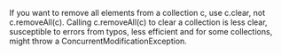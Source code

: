 If you want to remove all elements from a collection c, use c.clear, not c.removeAll(c). Calling c.removeAll(c) to clear a collection is less clear, susceptible to errors from typos, less efficient and for some collections, might throw a ConcurrentModificationException.